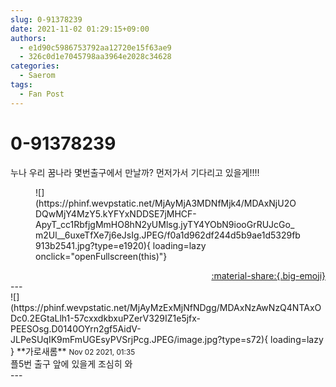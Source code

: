 ```yaml
---
slug: 0-91378239
date: 2021-11-02 01:29:15+09:00
authors:
  - e1d90c5986753792aa12720e15f63ae9
  - 326c0d1e7045798aa3964e2028c34628
categories:
  - Saerom
tags:
  - Fan Post
---
```


# 0-91378239

<div class="post-container" markdown="1">
<div class="content-container md-sidebar__scrollwrap" markdown="1">

누나 우리 꿈나라 몇번출구에서 만날까? 먼저가서 기다리고 있을게!!!! 
<figure markdown="1">
![](https://phinf.wevpstatic.net/MjAyMjA3MDNfMjk4/MDAxNjU2ODQwMjY4MzY5.kYFYxNDDSE7jMHCF-ApyT_cc1RbfjgMmHO8hN2yUMlsg.jyTY4YObN9iooGrRUJcGo_m2Ul__6uxeTfXe7j6eJsIg.JPEG/f0a1d962df244d5b9ae1d5329fb913b2541.jpg?type=e1920){ loading=lazy onclick="openFullscreen(this)"}
</figure>


</div>
</div>

<div style="text-align: right;" markdown="1">
<a href="https://weverse.io/fromis9/fanpost/0-91378239" style="text-align: right;">:material-share:{.big-emoji}</a>
</div>
---

<div class="comments-container md-sidebar__scrollwrap" markdown="1">
<div class="comment" markdown="1">
<div class='id-container' markdown="1">
![](https://phinf.wevpstatic.net/MjAyMzExMjNfNDgg/MDAxNzAwNzQ4NTAxODc0.2EGtaLlh1-57cxxdkbxuPZerV329IZ1e5jfx-PEESOsg.D0140OYrn2gf5AidV-JLPeSUqIK9mFmUGEsyPVSrjPcg.JPEG/image.jpg?type=s72){ loading=lazy }
**<span class="artist">가로새롬</span>** <small>Nov 02 2021, 01:35</small><br>
</div>
<div class='comment-body' markdown="1">
플5번 출구 앞에 있을게 조심히 와 
</div>
</div>
</div>
---
